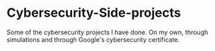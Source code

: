 # Cybersecurity-Side-projects
Some of the cybersecurity projects I have done. On my own, through simulations and through Google's cybersecurity certificate.
